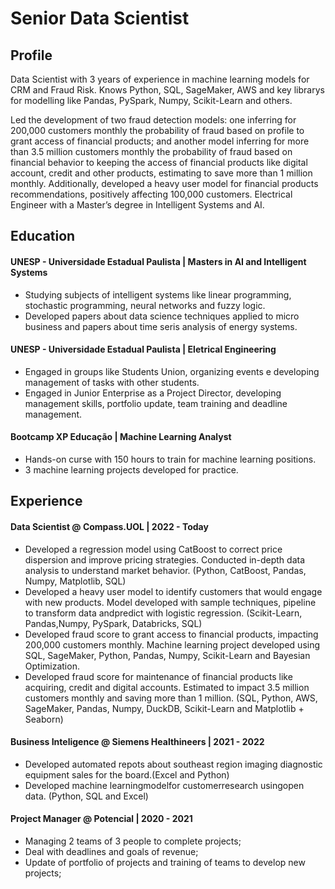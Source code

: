 # Senior Data Scientist

## Profile
Data Scientist with 3 years of experience in machine learning models for CRM and Fraud Risk. Knows Python, SQL,
SageMaker, AWS and key librarys for modelling like Pandas, PySpark, Numpy, Scikit-Learn and others.   

Led the development of two fraud detection models: one inferring for 200,000 customers monthly the probability
of fraud based on profile to grant access of financial products; and another model inferring for more than 3.5 million
customers monthly the probability of fraud based on financial behavior to keeping the access of financial products like
digital account, credit and other products, estimating to save more than 1 million monthly. Additionally, developed a
heavy user model for financial products recommendations, positively affecting 100,000 customers. Electrical Engineer
with a Master’s degree in Intelligent Systems and AI.

## Education

#### UNESP - Universidade Estadual Paulista | Masters in AI and Intelligent Systems
- Studying subjects of intelligent systems like linear programming, stochastic programming,
neural networks and fuzzy logic.
- Developed papers about data science techniques applied to micro business and
papers about time seris analysis of energy systems.

#### UNESP - Universidade Estadual Paulista | Eletrical Engineering
- Engaged in groups like Students Union, organizing events e developing management
of tasks with other students.
- Engaged in Junior Enterprise as a Project Director, developing management skills,
portfolio update, team training and deadline management.

#### Bootcamp XP Educação | Machine Learning Analyst
- Hands-on curse with 150 hours to train for machine learning positions.
- 3 machine learning projects developed for practice.

## Experience

#### Data Scientist @ Compass.UOL | 2022 - Today

- Developed a regression model using CatBoost to correct price dispersion and improve
pricing strategies. Conducted in-depth data analysis to understand market
behavior. (Python, CatBoost, Pandas, Numpy, Matplotlib, SQL)
- Developed a heavy user model to identify customers that would engage with new
products. Model developed with sample techniques, pipeline to transform data
andpredict with logistic regression. (Scikit-Learn, Pandas,Numpy, PySpark, Databricks,
SQL)
- Developed fraud score to grant access to financial products, impacting 200,000
customers monthly. Machine learning project developed using SQL, SageMaker,
Python, Pandas, Numpy, Scikit-Learn and Bayesian Optimization.
- Developed fraud score for maintenance of financial products like acquiring, credit
and digital accounts. Estimated to impact 3.5 million customers monthly and saving
more than 1 million. (SQL, Python, AWS, SageMaker, Pandas, Numpy, DuckDB,
Scikit-Learn and Matplotlib + Seaborn)

#### Business Inteligence @ Siemens Healthineers | 2021 - 2022

- Developed automated repots about southeast region imaging diagnostic equipment
sales for the board.(Excel and Python)
- Developed machine learningmodelfor customerresearch usingopen data. (Python,
SQL and Excel)

#### Project Manager @ Potencial | 2020 - 2021

- Managing 2 teams of 3 people to complete projects;
- Deal with deadlines and goals of revenue;
- Update of portfolio of projects and training of teams to develop new projects; 


